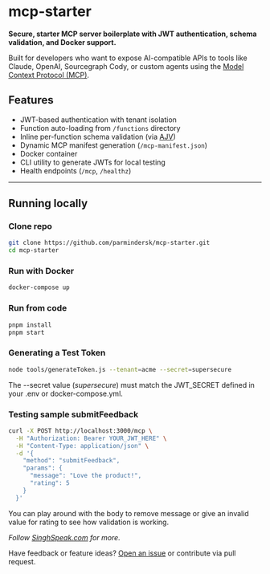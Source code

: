 # mcp-starter

**Secure, starter MCP server boilerplate with JWT authentication, schema validation, and Docker support.**

Built for developers who want to expose AI-compatible APIs to tools like Claude, OpenAI, Sourcegraph Cody, or custom agents using the [Model Context Protocol (MCP)](https://www.anthropic.com/index/model-context-protocol).

## Features

- JWT-based authentication with tenant isolation
- Function auto-loading from `/functions` directory
- Inline per-function schema validation (via [AJV](https://ajv.js.org/))
- Dynamic MCP manifest generation (`/mcp-manifest.json`)
- Docker container
- CLI utility to generate JWTs for local testing
- Health endpoints (`/mcp`, `/healthz`)

---

## Running locally

### Clone repo

```bash
git clone https://github.com/parmindersk/mcp-starter.git
cd mcp-starter
```

### Run with Docker

```bash
docker-compose up
```

### Run from code

```bash
pnpm install
pnpm start
```

### Generating a Test Token

```bash
node tools/generateToken.js --tenant=acme --secret=supersecure
```

The --secret value (_supersecure_) must match the JWT_SECRET defined in your .env or docker-compose.yml.

### Testing sample submitFeedback

```bash
curl -X POST http://localhost:3000/mcp \
  -H "Authorization: Bearer YOUR_JWT_HERE" \
  -H "Content-Type: application/json" \
  -d '{
    "method": "submitFeedback",
    "params": {
      "message": "Love the product!",
      "rating": 5
    }
  }'
```

You can play around with the body to remove message or give an invalid value for rating to see how validation is working.

_Follow [SinghSpeak.com](https://singhspeak.com) for more._

Have feedback or feature ideas? [Open an issue](https://github.com/parmindersk/mcp-starter/issues) or contribute via pull request.
